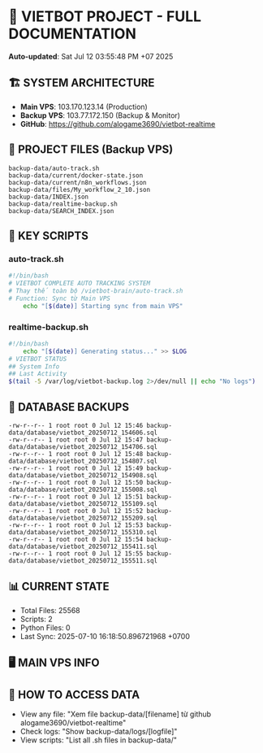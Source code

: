 # 🤖 VIETBOT PROJECT - FULL DOCUMENTATION
**Auto-updated**: Sat Jul 12 03:55:48 PM +07 2025

## 🏗️ SYSTEM ARCHITECTURE
- **Main VPS**: 103.170.123.14 (Production)
- **Backup VPS**: 103.77.172.150 (Backup & Monitor)
- **GitHub**: https://github.com/alogame3690/vietbot-realtime

## 📁 PROJECT FILES (Backup VPS)
```
backup-data/auto-track.sh
backup-data/current/docker-state.json
backup-data/current/n8n_workflows.json
backup-data/files/My_workflow_2_10.json
backup-data/INDEX.json
backup-data/realtime-backup.sh
backup-data/SEARCH_INDEX.json
```

## 🔧 KEY SCRIPTS
### auto-track.sh
```bash
#!/bin/bash
# VIETBOT COMPLETE AUTO TRACKING SYSTEM
# Thay thế toàn bộ /vietbot-brain/auto-track.sh
# Function: Sync từ Main VPS
    echo "[$(date)] Starting sync from main VPS"
```
### realtime-backup.sh
```bash
#!/bin/bash
    echo "[$(date)] Generating status..." >> $LOG
# VIETBOT STATUS
## System Info
## Last Activity
$(tail -5 /var/log/vietbot-backup.log 2>/dev/null || echo "No logs")
```

## 💾 DATABASE BACKUPS
```
-rw-r--r-- 1 root root 0 Jul 12 15:46 backup-data/database/vietbot_20250712_154606.sql
-rw-r--r-- 1 root root 0 Jul 12 15:47 backup-data/database/vietbot_20250712_154706.sql
-rw-r--r-- 1 root root 0 Jul 12 15:48 backup-data/database/vietbot_20250712_154807.sql
-rw-r--r-- 1 root root 0 Jul 12 15:49 backup-data/database/vietbot_20250712_154908.sql
-rw-r--r-- 1 root root 0 Jul 12 15:50 backup-data/database/vietbot_20250712_155008.sql
-rw-r--r-- 1 root root 0 Jul 12 15:51 backup-data/database/vietbot_20250712_155109.sql
-rw-r--r-- 1 root root 0 Jul 12 15:52 backup-data/database/vietbot_20250712_155209.sql
-rw-r--r-- 1 root root 0 Jul 12 15:53 backup-data/database/vietbot_20250712_155310.sql
-rw-r--r-- 1 root root 0 Jul 12 15:54 backup-data/database/vietbot_20250712_155411.sql
-rw-r--r-- 1 root root 0 Jul 12 15:55 backup-data/database/vietbot_20250712_155511.sql
```

## 📊 CURRENT STATE
- Total Files: 25568
- Scripts: 2
- Python Files: 0
- Last Sync: 2025-07-10 16:18:50.896721968 +0700

## 🖥️ MAIN VPS INFO


## 🚨 HOW TO ACCESS DATA
- View any file: "Xem file backup-data/[filename] từ github alogame3690/vietbot-realtime"
- Check logs: "Show backup-data/logs/[logfile]"
- View scripts: "List all .sh files in backup-data/"
